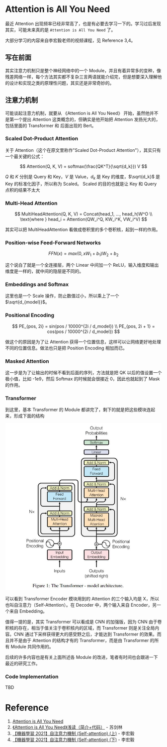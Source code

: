 # Attention is All You Need

最近 Attention 出现频率已经非常高了，也是有必要去学习一下的。学习过后发现其实，可能未来真的是 `Attention is All You Need` 了。

大部分学习的内容来自李宏毅老师的视频课程，见 Reference 3,4。

## 写在前面

其实注意力机制只是整个神经网络中的一个 Module，并且有着异常多的变种，像残差网络一样，每个方法其实都不复杂三言两语就能介绍完，但是想要深入理解他的设计和实现之类的原理性问题，其实还是非常奇妙的。

## 注意力机制

可能谈起注意力机制，就要从 《Attention is All You Need》 开始，虽然他并不是第一个提出 Attention 这类概念的，但确实是他开始把 Attention 发扬光大的，包括里面的 Transformer 和 后面出现的 Bert。

### Scaled Dot-Product Attention

关于 Attention（这个在原文里称作"Scaled Dot-Product Attention"），其实只有一个最关键的公式：

$$
Attention(Q, K, V) = softmax(\frac{QK^T}{\sqrt{d_k}}) V
$$

$Q$ 和 $K$ 分别是 Query 和 Key，$V$ 是 Value，$d_k$ 是 Key 的维度，$\sqrt{d_k}$ 是 Key 的标准化因子，所以称为 Scaled。 Scaled 的目的也就是让 Key 和 Query 点积的结果不太大

### Multi-Head Attention

$$
MultiHeadAttention(Q, K, V) = Concat(head_1, ..., head_h)W^O \\
\text{where } head_i = Attention(QW_i^Q, KW_i^K, VW_i^V)
$$

其实可以把 MultiHeadAttention 看做成卷积里的多个卷积核，起到一样的作用。

### Position-wise Feed-Forward Networks

$$
FFN(x) = max(0, xW_1 + b_1)W_2 + b_2
$$

这个说白了就是一个全连接层，两个 Linear 中间加一个 ReLU，输入维度和输出维度是一样的，就中间的隐层是不同的。

### Embeddings and Softmax

这里也是一个 Scale 操作，防止数值过小，所以乘上了一个 $\sqrt{d_{model}}$。

### Positional Encoding

$$
PE_{pos, 2i} = sin(pos / 10000^{2i / d_model}) \\
PE_{pos, 2i + 1} = cos(pos / 10000^{2i / d_model})
$$

做这个的原因是为了让 Attention 获得一个位置信息，这样可以让网络更好地处理不同的位置信息。做法也只是把 Position Encoding 相加而已。

### Masked Attention

这一步是为了让输出的时候不看到后面的序列，方法就是把 QK 以后的值设置一个极小值，比如 -1e9，然后 Softmax 的时候就会很接近 0，因此也就起到了 Mask 的作用。

### Transformer

到这里，基本 Transformer 的 Module 都讲完了，剩下的就是把这些模块连起来，形成下面的结构

![](../../../assets/images/machine-learning/deep-learning/attention/transformer-architecture.jpg)

可以看到 Transformer Encoder 模块用到的 Attention 的三个输入均是 X，所以也叫自注意力（Self-Attention）。在 Decoder 中，两个输入来自 Encoder，另一个来自 Embedding。

值得一提的是，其实 Transformer 可以看成是 CNN 的加强版，因为 CNN 由于卷积核的存在，相当于值关注于卷积核内的区域，而 Transformer 则是关注全局内容。CNN 通过下采样获得更大的感受野之后，才能达到 Transformer 的效果。而且并不是由于 Attention 的结构才有的 Transformer，而是由 Transformer 的所有 Module 共同作用的。

后续的许多内容也是有关上面所述各 Module 的改进，笔者有时间也会跟进一下最近的研究工作。

### Code Implementation

TBD

# Reference

1. [Attention is All You Need](https://arxiv.org/abs/1706.03762)
2. [《Attention is All You Need》浅读（简介+代码）](https://kexue.fm/archives/4765) - 苏剑林
3. [【機器學習 2021】自注意力機制 (Self-attention) (上)](https://www.youtube.com/watch?v=hYdO9CscNes) - 李宏毅
4. [【機器學習 2021】自注意力機制 (Self-attention) (下)](https://www.youtube.com/watch?v=gmsMY5kc-zw) - 李宏毅
